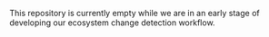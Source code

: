 This repository is currently empty while we are in an early stage of developing our ecosystem change detection workflow.
